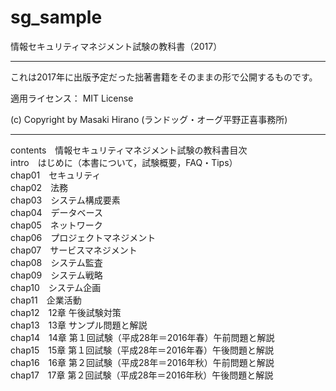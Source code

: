 # sg_sample
情報セキュリティマネジメント試験の教科書（2017）

---

これは2017年に出版予定だった拙著書籍をそのままの形で公開するものです。  

適用ライセンス： MIT License

(c) Copyright by Masaki Hirano (ランドッグ・オーグ平野正喜事務所)

---
contents　情報セキュリティマネジメント試験の教科書目次  
intro　はじめに（本書について，試験概要，FAQ・Tips）     
chap01　セキュリティ  
chap02　法務  
chap03　システム構成要素  
chap04　データベース  
chap05　ネットワーク  
chap06　プロジェクトマネジメント  
chap07　サービスマネジメント  
chap08　システム監査  
chap09　システム戦略  
chap10　システム企画  
chap11　企業活動  
chap12　12章 午後試験対策  
chap13　13章 サンプル問題と解説  
chap14　14章 第１回試験（平成28年＝2016年春）午前問題と解説  
chap15　15章 第１回試験（平成28年＝2016年春）午後問題と解説  
chap16　16章 第２回試験（平成28年＝2016年秋）午前問題と解説  
chap17　17章 第２回試験（平成28年＝2016年秋）午後問題と解説

